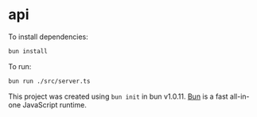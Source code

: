 # api

To install dependencies:

```bash
bun install
```

To run:

```bash
bun run ./src/server.ts
```

This project was created using `bun init` in bun v1.0.11. [Bun](https://bun.sh) is a fast all-in-one JavaScript runtime.
